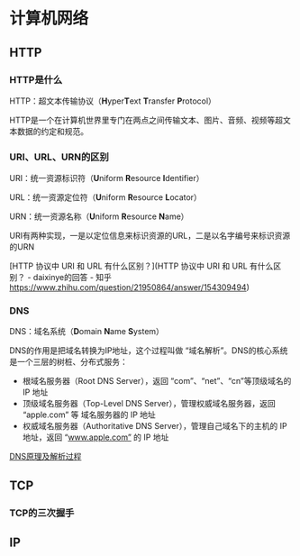 # 计算机网络



## HTTP

### HTTP是什么

HTTP：超文本传输协议（**H**yper**T**ext **T**ransfer **P**rotocol）

HTTP是一个在计算机世界里专门在两点之间传输文本、图片、音频、视频等超文本数据的约定和规范。

### URI、URL、URN的区别

URI：统一资源标识符（**U**niform **R**esource **I**dentifier）

URL：统一资源定位符（**U**niform **R**esource **L**ocator）

URN：统一资源名称（**U**niform **R**esource **N**ame）

URI有两种实现，一是以定位信息来标识资源的URL，二是以名字编号来标识资源的URN

[HTTP 协议中 URI 和 URL 有什么区别？](HTTP 协议中 URI 和 URL 有什么区别？ - daixinye的回答 - 知乎 https://www.zhihu.com/question/21950864/answer/154309494)

### DNS

DNS：域名系统（**D**omain **N**ame **S**ystem）

DNS的作用是把域名转换为IP地址，这个过程叫做 “域名解析”。DNS的核心系统是一个三层的树桩、分布式服务：

* 根域名服务器（Root DNS Server），返回 “com”、“net”、“cn”等顶级域名的 IP 地址
* 顶级域名服务器（Top-Level DNS Server），管理权威域名服务器，返回 “apple.com” 等 域名服务器的 IP 地址
* 权威域名服务器（Authoritative DNS Server），管理自己域名下的主机的 IP 地址，返回 “www.apple.com” 的 IP 地址

[DNS原理及解析过程](https://tojohnonly.github.io/68-DNS%E5%8E%9F%E7%90%86%E5%8F%8A%E8%A7%A3%E6%9E%90%E8%BF%87%E7%A8%8B.html)

## TCP

### TCP的三次握手

## IP



